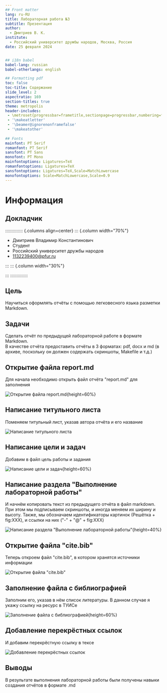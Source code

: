 ```yaml
---
## Front matter
lang: ru-RU
title: Лабораторная работа №3
subtitle: Презентация
author:
  - Дмитриев В. К.
institute:
  - Российский университет дружбы народов, Москва, Россия
date: 25 февраля 2024


## i18n babel
babel-lang: russian
babel-otherlangs: english

## Formatting pdf
toc: false
toc-title: Содержание
slide_level: 2
aspectratio: 169
section-titles: true
theme: metropolis
header-includes:
 - \metroset{progressbar=frametitle,sectionpage=progressbar,numbering=fraction}
 - '\makeatletter'
 - '\beamer@ignorenonframefalse'
 - '\makeatother'
 
## Fonts
mainfont: PT Serif
romanfont: PT Serif
sansfont: PT Sans
monofont: PT Mono
mainfontoptions: Ligatures=TeX
romanfontoptions: Ligatures=TeX
sansfontoptions: Ligatures=TeX,Scale=MatchLowercase
monofontoptions: Scale=MatchLowercase,Scale=0.9
---
```


# Информация

## Докладчик

:::::::::::::: {.columns align=center}
::: {.column width="70%"}

  * Дмитриев Владимир Константинович
  * Студент
  * Российский университет дружбы народов
  * [1132239400@pfur.ru](mailto:1132239400@pfur.ru)

:::
::: {.column width="30%"}

:::
::::::::::::::

## Цель

Научиться оформлять отчёты с помощью легковесного языка разметки Markdown. 

## Задачи

Сделать отчёт по предыдущей лабораторной работе в формате Markdown.  
В качестве отчёта предоставить отчёты в 3 форматах: pdf, docx и md (в архиве,
поскольку он должен содержать скриншоты, Makefile и т.д.)

## Открытие файла report.md

Для начала необходимо открыть файл отчёта "report.md" для заполнения

![Открытие файла report.md](image/0.png){height=60%}

## Написание титульного листа

Поменяем титульный лист, указав автора отчёта и его название

![Написание титульного листа](image/1.png)

## Написание цели и задач

Добавим в файл цель работы и задания 

![Написание цели и задач](image/2.png){height=60%}

## Написание раздела "Выполнение лабораторной работы"

И начнём копировать текст из предыдущего отчёта в файл markdown. При этом мы подписываем скриншоты, и иногда меняем их ширину и высоту. Также, мы обозначаем идентификаторы картинок (Решётка + fig:XXX), и ссылки на них ("-" + "@" + fig:XXX) 

![Написание раздела "Выполнение лабораторной работы"](image/3.png){height=40%}

## Открытие файла "cite.bib"

Теперь откроем файл "cite.bib", в котором хранятся источники информации

![Открытие файла "cite.bib"](image/3_1.png)

## Заполнение файла с библиографией

Заполним его, указав в нём список литературы. В данном случае я укажу ссылку на ресурс в ТУИСе

![Заполнение файла с библиографией](image/4.png){height=60%}

## Добавление перекрёстных ссылок

И добавим перекрёстную ссылку в тексе

![Добавление перекрёстных ссылок](image/5.png)

## Выводы

В результате выполнения лабораторной работы были получены навыки создания отчётов в формате .md
